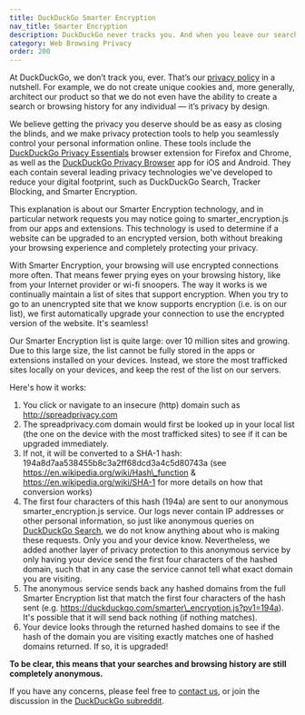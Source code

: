 ```yaml
---
title: DuckDuckGo Smarter Encryption
nav_title: Smarter Encryption
description: DuckDuckGo never tracks you. And when you leave our search engine and use our apps or extensions to browse other sites, we aim to protect your privacy as much as possible.
category: Web Browsing Privacy
order: 200
---
```


At DuckDuckGo, we don’t track you, ever. That’s our [privacy policy](https://duckduckgo.com/privacy) in a nutshell. For example, we do not create unique cookies and, more generally, architect our product so that we do not even have the ability to create a search or browsing history for any individual — it’s privacy by design.

We believe getting the privacy you deserve should be as easy as closing the blinds, and we make privacy protection tools to help you seamlessly control your personal information online. These tools include the [DuckDuckGo Privacy Essentials](https://duckduckgo.com/app) browser extension for Firefox and Chrome, as well as the [DuckDuckGo Privacy Browser](https://duckduckgo.com/app) app for iOS and Android. They each contain several leading privacy technologies we've developed to reduce your digital footprint, such as DuckDuckGo Search, Tracker Blocking, and Smarter Encryption.

This explanation is about our Smarter Encryption technology, and in particular network requests you may notice going to smarter_encryption.js from our apps and extensions. This technology is used to determine if a website can be upgraded to an encrypted version, both without breaking your browsing experience and completely protecting your privacy.

With Smarter Encryption, your browsing will use encrypted connections more often. That means fewer prying eyes on your browsing history, like from your Internet provider or wi-fi snoopers. The way it works is we continually maintain a list of sites that support encryption. When you try to go to an unencrypted site that we know supports encryption (i.e. is on our list), we first automatically upgrade your connection to use the encrypted version of the website. It's seamless!

Our Smarter Encryption list is quite large: over 10 million sites and growing. Due to this large size, the list cannot be fully stored in the apps or extensions installed on your devices. Instead, we store the most trafficked sites locally on your devices, and keep the rest of the list on our servers.

Here's how it works:

1.  You click or navigate to an insecure (http) domain such as http://spreadprivacy.com
2.  The spreadprivacy.com domain would first be looked up in your local list (the one on the device with the most trafficked sites) to see if it can be upgraded immediately.
3.  If not, it will be converted to a SHA-1 hash: 194a8d7aa538455b8c3a2ff68dcd3a4c5d80743a (see https://en.wikipedia.org/wiki/Hash\_function & https://en.wikipedia.org/wiki/SHA-1 for more details on how that conversion works)
4.  The first four characters of this hash (194a) are sent to our anonymous smarter_encryption.js service. Our logs never contain IP addresses or other personal information, so just like anonymous queries on [DuckDuckGo Search](https://duckduckgo.com), we do not know anything about who is making these requests. Only you and your device know. Nevertheless, we added another layer of privacy protection to this anonymous service by only having your device send the first four characters of the hashed domain, such that in any case the service cannot tell what exact domain you are visiting.
5.  The anonymous service sends back any hashed domains from the full Smarter Encryption list that match the first four characters of the hash sent (e.g. https://duckduckgo.com/smarter\_encryption.js?pv1=194a). It's possible that it will send back nothing (if nothing matches).
6.  Your device looks through the returned hashed domains to see if the hash of the domain you are visiting exactly matches one of hashed domains returned. If so, it is upgraded!

**To be clear, this means that your searches and browsing history are still completely anonymous.**

If you have any concerns, please feel free to <a href="{{ site.baseurl }}/company/contact-us/">contact us</a>, or join the discussion in the [DuckDuckGo subreddit](https://reddit.com/r/duckduckgo).
